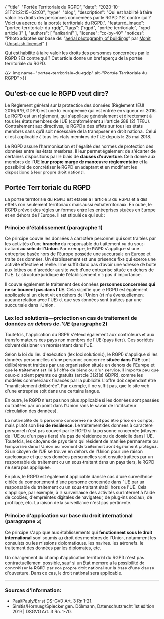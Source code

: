 {
    "title": "Portée Territoriale du RGPD",
    "date": "2020-10-31T21:22:15+02:00",
    "type": "blog",
    "description": "Qui est habilité à faire valoir les droits des personnes concernées par le RGPD ? Et contre qui ? Voici un aperçu de la portée territoriale du RGPD.",
    "featured_image": "portee-territoriale-du-rgdp",
    "tags": ["rgpd", "portée territoriale", "rgpd article 3" ],
    "authors": [ "anikarini" ],
    "license": "cc-by-40",
    "notices": "Photo adaptée sur base de: “[aerial photography of buildings](https://unsplash.com/photos/6M9xiVgkoN0)” par [Mohit](https://unsplash.com/@98mohitkumar) ([Unsplash license](https://unsplash.com/license))"
}

Qui est habilité à faire valoir les droits des personnes concernées par le RGPD ? Et contre qui ? Cet article donne un bref aperçu de la portée territoriale du RGPD.

{{< img name="portee-territoriale-du-rgdp" alt="Portée Territoriale du RGPD" >}}

## Qu'est-ce que le RGPD veut dire? 

Le Règlement général sur la protection des données (Règlement (EU) 2016/679, GDPR) est une loi européenne qui est entrée en vigueur en 2016. Le RGPD est un règlement, qui s'applique généralement et directement à tous les états membres de l'UE (conformément à l'article 288 (2) TFEU). Contrairement aux directives, le RGPD a des effets sur tous les états membres sans qu'il soit nécessaire de la transposer en droit national. Celui ci est applicable à tous les états membres de l'UE depuis le 25 mai 2018.  

Le RGPD assure l'harmonisation et l'égalité des normes de protection des données entre les états membres. Il leur permet également de s'écarter de certaines dispositions par le biais de **clauses d'ouverture**. Cela donne aux membres de l'UE **leur propre marge de manœuvre réglementaire** et la possibilité de concrétiser le RGPD en adaptant et en modifiant les dispositions à leur propre droit national.

## Portée Territoriale du RGPD

La portée territoriale du RGPD est établie à l'article 3 du RGPD et a des effets non seulement territoriaux mais aussi extraterritoriaux. En outre, le RGPD prévoit des règles uniformes entre les entreprises situées en Europe et en dehors de l'Europe. Il est stipulé ce qui suit :

### Principe d'établissement (paragraphe 1)

Ce principe couvre les données à caractère personnel qui sont traitées par les activités d'une **branche** du responsable du traitement ou du sous-traitant **au sein de l'Union**. Par exemple, le RGPD s'applique si une entreprise basée hors de l'Europe possède une succursale en Europe et traite des données. Un établissement est une présence fixe qui exerce une activité effective et réelle. Il ne suffit donc pas d'avoir une adresse de boîte aux lettres ou d'accéder au site web d'une entreprise située en dehors de l'UE. La structure juridique de l'établissement n'a pas d'importance.

Il couvre également le traitement des données **personnes concernées qui ne se trouvent pas dans l'UE**. Cela signifie que le RGPD est également applicable si un client vit en dehors de l'Union (et n'a éventuellement aucune relation avec l'UE) et que ses données sont traitées par une succursale dans l'Union.

### Lex loci solutionis—protection en cas de traitement de données *en dehors de l'UE* (paragraphe 2)

Toutefois, l'application du RGPR s'étend également aux contrôleurs et aux transformateurs des pays non membres de l'UE (pays tiers). Ces sociétés doivent désigner un représentant dans l'UE.

Selon la loi du lieu d'exécution (lex loci solutionis), le RGPD s'applique si les données personnelles d'une personne concernée **située dans l'UE** sont délibérément traitées par une organisation située en dehors de l'Europe et que le traitement est lié à l'offre de biens ou d'un service. Il importe peu que ceux-ci soient payants ou gratuits (article 3(2)(a) GDPR), comme les modèles commerciaux financés par la publicité. L'offre doit cependant être "manifestement délibérée". Par exemple, il ne suffit pas, que le site web d'une entreprise soit dans une certaine langue.

En outre, le RGPD n'est pas non plus applicable si les données sont passées ou traitées par un point dans l'Union sans le savoir de l'utilisateur (circulation des données).

La nationalité de la personne concernée ne doit pas être prise en compte, mais plutôt son **lieu de résidence**. Le traitement des données à caractère personnel n'est pas couvert par le RGPD si la personne concernée (citoyen de l'UE ou d'un pays tiers) n'a pas de résidence ou de domicile dans l'UE. Toutefois, les citoyens de pays tiers qui résident de manière permanente ou temporaire dans l'Union au moment du traitement sont également protégés. Si un citoyen de l'UE se trouve en dehors de l'Union pour une raison quelconque et que ses données personnelles sont ensuite traitées par un responsable du traitement ou un sous-traitant dans un pays tiers, le RGPD ne sera pas appliquée.

En plus, le RGPD est également applicable dans le cas d'une surveillance ciblée du comportement d'une personne concernée dans l'UE par un responsable du traitement ou un sous-traitant établi hors de l'UE. Cela s'applique, par exemple, à la surveillance des activités sur Internet à l'aide de cookies, d'empreintes digitales de navigateur, de plug-ins sociaux, de profilage, etc. La raison de la surveillance n'est pas pertinente. 

### Principe d'application sur base du droit international (paragraphe 3)

Ce principe s'applique aux établissements qui **fonctionnent sous le droit international** sont soumis au droit des membres de l'Union, notamment les consulats ou les missions diplomatiques, les navires, les aéronefs, le traitement des données par les diplomates, etc.

Un changement du champ d'application territorial du RGPD n'est pas contractuellement possible, sauf si un État membre a la possibilité de concrétiser le RGPD par son propre droit national sur la base d'une clause d'ouverture. Dans ce cas, le droit national sera applicable. <!-- TODO: Here it would be great to know whether there are examples of this. -->

---

### Sources d'information:

- Paal/Pauly/Ernst DS-GVO Art. 3 Rn 1-21.
- Simitis/Hornung/Spiecker gen. Döhmann, Datenschutzrecht 1st edition 2019 | DSGVO Art. 3 Rn. 1-70.
